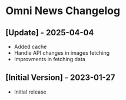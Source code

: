 # Omni News Changelog

## [Update] - 2025-04-04

- Added cache
- Handle API changes in images fetching
- Improvments in fetching data

## [Initial Version] - 2023-01-27

- Initial release
